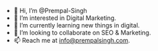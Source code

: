 - 👋 Hi, I’m @Prempal-Singh
- 👀 I’m interested in Digital Marketing.
- 🌱 I’m currently learning new things in digital.
- 💞️ I’m looking to collaborate on SEO & Marketing.
- 📫 Reach me at info@prempalsingh.com.

<!---
Prempal-Singh/Prempal-Singh is a ✨ special ✨ repository because its `README.md` (this file) appears on your GitHub profile.
You can click the Preview link to take a look at your changes.
--->
